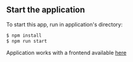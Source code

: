 ## Start the application

To start this app, run in application's directory:

```bash
$ npm install
$ npm run start
```

Application works with a frontend available [here](https://github.com/edvvarrd/FSO/tree/main/Part_9/patientor_frontend)
